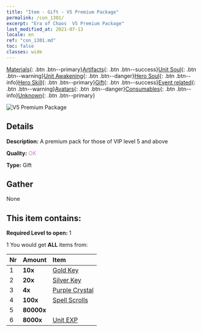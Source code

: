 ```yaml
---
title: "Item - Gift - V5 Premium Package"
permalink: /con_1301/
excerpt: "Era of Chaos  V5 Premium Package"
last_modified_at: 2021-07-13
locale: en
ref: "con_1301.md"
toc: false
classes: wide
---
```

 [Materials](/Items/){: .btn .btn--primary}[Artifacts](/Items/Artifacts/){: .btn .btn--success}[Unit Soul](/Items/UnitSoul/){: .btn .btn--warning}[Unit Awakening](/Items/UnitAwakening/){: .btn .btn--danger}[Hero Soul](/Items/HeroSoul/){: .btn .btn--info}[Hero Skill](/Items/HeroSkill/){: .btn .btn--primary}[Gift](/Items/Gift/){: .btn .btn--success}[Event related](/Items/Events/){: .btn .btn--warning}[Avatars](/Items/Avatars/){: .btn .btn--danger}[Consumables](/Items/Consumables/){: .btn .btn--info}[Unknown](/Items/Unknown/){: .btn .btn--primary}

 ![V5 Premium Package](/images/t/i_905005.png)

## Details
 **Description:** A premium pack for those of VIP level 5 and above

 **Quality:** <span style="color: #DA70D6">OK</span>

 **Type:** Gift

## Gather

  None

## This item contains:

 **Required Level to open:** 1

 1 You would get **ALL** items  from:

  | Nr | Amount |     Item    |
  |:---|:-------|:------------|
  | 1 |  **10x** | [Gold Key](/Items/con_783/) |  | 
  | 2 |  **20x** | [Silver Key](/Items/con_693/) |  | 
  | 3 |  **4x** | [Purple Crystal](/Items/con_720/) |  | 
  | 4 |  **100x** | [Spell Scrolls](/Items/con_694/) |  | 
  | 5 |  **80000x** | <i class="fas fa-coins"/> |  | 
  | 6 |  **8000x** | [Unit EXP](/Items/con_902/) |  | 
